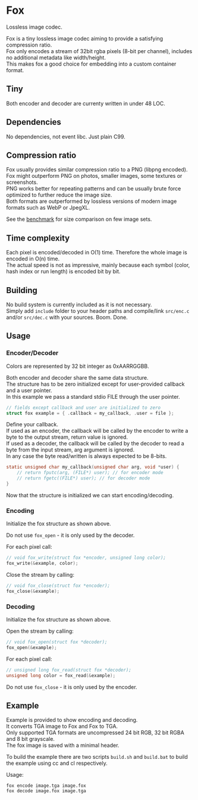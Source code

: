 # Fox

Lossless image codec.

Fox is a tiny lossless image codec aiming to provide a satisfying compression ratio.  
Fox only encodes a stream of 32bit rgba pixels (8-bit per channel), includes no additional metadata like width/height.  
This makes fox a good choice for embedding into a custom container format.

## Tiny

Both encoder and decoder are currenty written in under 48 LOC.

## Dependencies

No dependencies, not event libc. Just plain C99.

## Compression ratio

Fox usually provides similar compression ratio to a PNG (libpng encoded).  
Fox might outperform PNG on photos, smaller images, some textures or screenshots.  
PNG works better for repeating patterns and can be usually brute force optimized to further reduce the image size.  
Both formats are outperformed by lossless versions of modern image formats such as WebP or JpegXL.  

See the [benchmark](BENCHMARK.md) for size comparison on few image sets.

## Time complexity

Each pixel is encoded/decoded in O(1) time. Therefore the whole image is encoded in O(n) time.  
The actual speed is not as impressive, mainly because each symbol (color, hash index or run length) is encoded bit by bit.

## Building

No build system is currently included as it is not necessary.  
Simply add `include` folder to your header paths and compile/link `src/enc.c` and/or `src/dec.c` with your sources. Boom. Done.

## Usage

### Encoder/Decoder

Colors are represented by 32 bit integer as 0xAARRGGBB.

Both encoder and decoder share the same data structure.  
The structure has to be zero initialized except for user-provided callback and a user pointer.  
In this example we pass a standard stdio FILE through the user pointer.

```c
// fields except callback and user are initialized to zero
struct fox example = { .callback = my_callback, .user = file };
```

Define your callback.  
If used as an encoder, the callback will be called by the encoder to write a byte to the output stream, return value is ignored.  
If used as a decoder, the callback will be called by the decoder to read a byte from the input stream, arg argument is ignored.  
In any case the byte read/written is always expected to be 8-bits.

```c
static unsigned char my_callback(unsigned char arg, void *user) {
    // return fputc(arg, (FILE*) user); // for encoder mode
    // return fgetc((FILE*) user); // for decoder mode
}
```
Now that the structure is initialized we can start encoding/decoding.

### Encoding

Initialize the fox structure as shown above.

Do not use `fox_open` - it is only used by the decoder.

For each pixel call:

```c
// void fox_write(struct fox *encoder, unsigned long color);
fox_write(&example, color);
```

Close the stream by calling:

```c
// void fox_close(struct fox *encoder);
fox_close(&example);
```

### Decoding

Initialize the fox structure as shown above.

Open the stream by calling:

```c
// void fox_open(struct fox *decoder);
fox_open(&example);
```

For each pixel call:

```c
// unsigned long fox_read(struct fox *decoder);
unsigned long color = fox_read(&example);
```

Do not use `fox_close` - it is only used by the encoder.

## Example

Example is provided to show encoding and decoding.  
It converts TGA image to Fox and Fox to TGA.  
Only supported TGA formats are uncompressed 24 bit RGB, 32 bit RGBA and 8 bit grayscale.  
The fox image is saved with a minimal header.

To build the example there are two scripts `build.sh` and `build.bat` to build the example using cc and cl respectively.

Usage:

```
fox encode image.tga image.fox
fox decode image.fox image.tga
```
